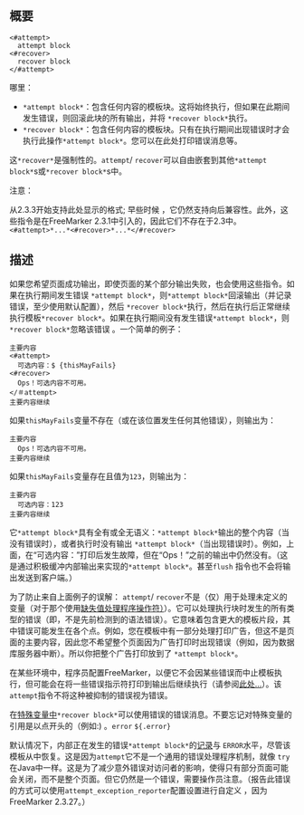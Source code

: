## 概要

```
<#attempt>
  attempt block
<#recover>
  recover block
</#attempt>
```

哪里：

- `*attempt block*`：包含任何内容的模板块。这将始终执行，但如果在此期间发生错误，则回滚此块的所有输出，并将 `*recover block*`执行。
- `*recover block*`：包含任何内容的模板块。只有在执行期间出现错误时才会执行此操作`*attempt block*`。您可以在此处打印错误消息等。

这`*recover*`是强制性的。`attempt`/ `recover`可以自由嵌套到其他`*attempt block*`s或`*recover block*`s中。

注意：

从2.3.3开始支持此处显示的格式; 早些时候 ，它仍然支持向后兼容性。此外，这些指令是在FreeMarker 2.3.1中引入的，因此它们不存在于2.3中。`<#attempt>*...*<#recover>*...*</#recover>`

## 描述

如果您希望页面成功输出，即使页面的某个部分输出失败，也会使用这些指令。如果在执行期间发生错误 `*attempt block*`，则`*attempt block*`回滚输出（并记录错误，至少使用默认配置），然后 `*recover block*`执行，然后在执行后正常继续执行模板`*recover block*`。如果在执行期间没有发生错误`*attempt block*`，则`*recover block*`忽略该错误 。一个简单的例子：

```
主要内容
<#attempt> 
  可选内容：$ {thisMayFails} 
<#recover> 
  Ops！可选内容不可用。
</＃attempt> 
主要内容继续
```

如果`thisMayFails`变量不存在（或在该位置发生任何其他错误），则输出为：

```
主要内容
  Ops！可选内容不可用。
主要内容继续
```

如果`thisMayFails`变量存在且值为`123`，则输出为：

```
主要内容
  可选内容：123 
主要内容继续
```

它`*attempt block*`具有全有或全无语义：`*attempt block*`输出的整个内容（当没有错误时），或者执行时没有输出 `*attempt block*`（当出现错误时）。例如，上面，在“可选内容：”打印后发生故障，但在“Ops！”之前的输出中仍然没有。（这是通过积极缓冲内部输出来实现的`*attempt block*`。甚至`flush` 指令也不会将输出发送到客户端。）

为了防止来自上面例子的误解： `attempt`/ `recover`不是（仅）用于处理未定义的变量（对于那个使用[缺失值处理程序操作符）](https://freemarker.apache.org/docs/dgui_template_exp.html#dgui_template_exp_missing)）。它可以处理执行块时发生的所有类型的错误（即，不是先前检测到的语法错误）。它意味着包含更大的模板片段，其中错误可能发生在各个点。例如，您在模板中有一部分处理打印广告，但这不是页面的主要内容，因此您不希望整个页面因为广告打印时出现错误（例如，因为数据库服务器中断）。所以你把整个广告打印放到了 `*attempt block*`。

在某些环境中，程序员配置FreeMarker，以便它不会因某些错误而中止模板执行，但可能会在将一些错误指示符打印到输出后继续执行（请参阅[此处...](https://freemarker.apache.org/docs/pgui_config_errorhandling.html)）。该 `attempt`指令不将这种被抑制的错误视为错误。

在[特殊变量中](https://freemarker.apache.org/docs/ref_specvar.html)`*recover block*`可以使用错误的错误消息。不要忘记对特殊变量的引用是以点开头的（例如:) 。`error` `${.error}`

默认情况下，内部正在发生的错误`*attempt block*`的[记录](https://freemarker.apache.org/docs/pgui_misc_logging.html)与 `ERROR`水平，尽管该模板从中恢复。这是因为`attempt`它不是一个通用的错误处理程序机制，就像 `try`在Java中一样。这是为了减少意外错误对访问者的影响，使得只有部分页面可能会关闭，而不是整个页面。但它仍然是一个错误，需要操作员注意。（报告此错误的方式可以使用`attempt_exception_reporter`配置设置进行自定义 ，因为FreeMarker 2.3.27。）